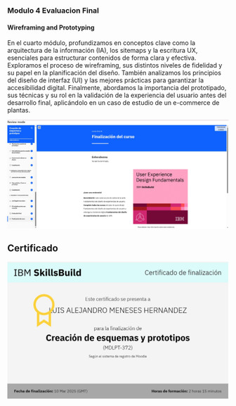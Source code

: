 ### Modulo 4 Evaluacion Final
#### Wireframing and Prototyping
En el cuarto módulo, profundizamos en conceptos clave como la arquitectura de la información (IA), los sitemaps y la escritura UX, esenciales para estructurar contenidos de forma clara y efectiva. Exploramos el proceso de wireframing, sus distintos niveles de fidelidad y su papel en la planificación del diseño. También analizamos los principios del diseño de interfaz (UI) y las mejores prácticas para garantizar la accesibilidad digital. Finalmente, abordamos la importancia del prototipado, sus técnicas y su rol en la validación de la experiencia del usuario antes del desarrollo final, aplicándolo en un caso de estudio de un e-commerce de plantas.     

![alt text](../img/Modulo4.png.jpeg)

## Certificado
![alt text](../img/cerificado4.jpeg)